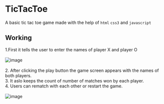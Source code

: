 # TicTacToe
A basic tic tac toe game made with the help of <code>html</code> <code>css3</code> and <code>javascript</code>

## Working
1.First it tells the user to enter the names of player X and player O <br/> <br/>
![image](https://user-images.githubusercontent.com/99826773/189057338-cfd476fe-2c6c-43c5-a139-89f0749e7228.png) <br/> <br/>
 2. After clicking the play button the game screen appears with the names of both players.<br/>
 3. It aslo keeps the count of number of matches won by each player. <br/>
 4. Users can rematch with each other or restart the game. <br/> <br/>
 ![image](https://user-images.githubusercontent.com/99826773/189057135-4303a284-9922-4130-8083-27689e828858.png)

